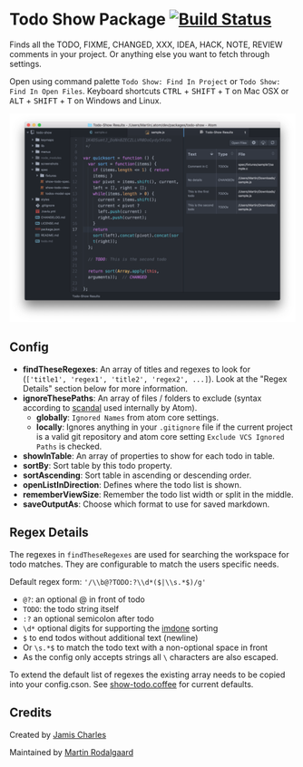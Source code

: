# Todo Show Package [![Build Status](https://travis-ci.org/mrodalgaard/atom-todo-show.svg)](https://travis-ci.org/mrodalgaard/atom-todo-show)

Finds all the TODO, FIXME, CHANGED, XXX, IDEA, HACK, NOTE, REVIEW comments in your project. Or anything else you want to fetch through settings.

Open using command palette `Todo Show: Find In Project` or `Todo Show: Find In Open Files`. Keyboard shortcuts <kbd>CTRL</kbd> + <kbd>SHIFT</kbd> + <kbd>T</kbd> on Mac OSX or <kbd>ALT</kbd> + <kbd>SHIFT</kbd> + <kbd>T</kbd> on Windows and Linux.

![todo-show-package](https://raw.githubusercontent.com/mrodalgaard/atom-todo-show/master/screenshots/preview.png)

## Config

* __findTheseRegexes__: An array of titles and regexes to look for (`['title1', 'regex1', 'title2', 'regex2', ...]`). Look at the "Regex Details" section below for more information.
* __ignoreThesePaths__: An array of files / folders to exclude (syntax according to [scandal](https://github.com/atom/scandal) used internally by Atom).
  - __globally__: `Ignored Names` from atom core settings.
  - __locally__: Ignores anything in your `.gitignore` file if the current project is a valid git repository and atom core setting `Exclude VCS Ignored Paths` is checked.
* __showInTable__: An array of properties to show for each todo in table.
* __sortBy__: Sort table by this todo property.
* __sortAscending__: Sort table in ascending or descending order.
* __openListInDirection__: Defines where the todo list is shown.
* __rememberViewSize__: Remember the todo list width or split in the middle.
* __saveOutputAs__: Choose which format to use for saved markdown.

## Regex Details

The regexes in `findTheseRegexes` are used for searching the workspace for todo matches. They are configurable to match the users specific needs.

Default regex form: `'/\\b@?TODO:?\\d*($|\\s.*$)/g'`
* `@?`: an optional @ in front of todo
* `TODO`: the todo string itself
* `:?` an optional semicolon after todo
* `\d*` optional digits for supporting the [imdone](http://imdone.io/) sorting
* `$` to end todos without additional text (newline)
* Or `\s.*$` to match the todo text with a non-optional space in front
* As the config only accepts strings all `\` characters are also escaped.

To extend the default list of regexes the existing array needs to be copied into your config.cson. See [show-todo.coffee](https://github.com/mrodalgaard/atom-todo-show/blob/master/lib/show-todo.coffee#L12) for current defaults.

## Credits
Created by [Jamis Charles](https://github.com/jamischarles)

Maintained by [Martin Rodalgaard](https://github.com/mrodalgaard)
